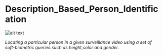 # Description_Based_Person_Identification

![alt text](https://raw.githubusercontent.com/Kenils/Description_Based_Person_Identification/tree/master/readme_images/Person_Retrieval.jpeg)


*Locating a particular  person in a given surveillance video using a set of soft-biometric queries such as height,color and gender.*
